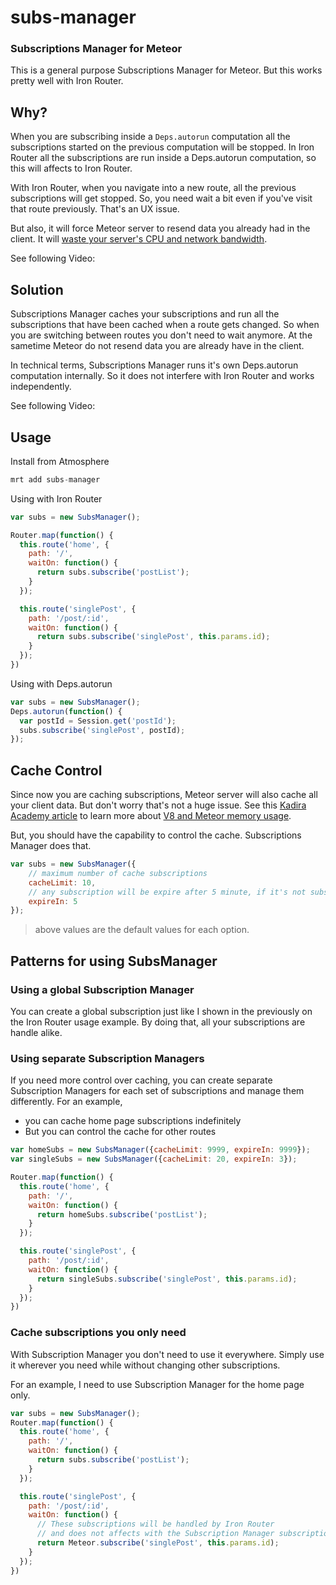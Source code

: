 # subs-manager
### Subscriptions Manager for Meteor

This is a general purpose Subscriptions Manager for Meteor. But this works pretty well with Iron Router.

## Why?

When you are subscribing inside a `Deps.autorun` computation all the subscriptions started on the previous computation will be stopped.
In Iron Router all the subscriptions are run inside a Deps.autorun computation, so this will affects to Iron Router.

With Iron Router, when you navigate into a new route, all the previous subscriptions will get stopped.
So, you need wait a bit even if you've visit that route previously. That's an UX issue.

But also, it will force Meteor server to resend data you already had in the client. It will [waste your server's CPU and network bandwidth](https://kadira.io/academy/reduce-bandwidth-and-cpu-waste/).

See following Video:


## Solution

Subscriptions Manager caches your subscriptions and run all the subscriptions that have been cached when a route gets changed. So when you are switching between routes you don't need to wait anymore. At the sametime Meteor do not resend data you are already have in the client.

In technical terms, Subscriptions Manager runs it's own Deps.autorun computation internally. So it does not interfere with Iron Router and works independently.

See following Video:

## Usage

Install from Atmosphere

~~~js
mrt add subs-manager
~~~

Using with Iron Router

~~~js
var subs = new SubsManager();

Router.map(function() {
  this.route('home', {
    path: '/',
    waitOn: function() {
      return subs.subscribe('postList');
    }
  });

  this.route('singlePost', {
    path: '/post/:id',
    waitOn: function() {
      return subs.subscribe('singlePost', this.params.id);
    }
  });
})
~~~

Using with Deps.autorun

~~~js
var subs = new SubsManager();
Deps.autorun(function() {
  var postId = Session.get('postId');
  subs.subscribe('singlePost', postId);
});
~~~

## Cache Control

Since now you are caching subscriptions, Meteor server will also cache all your client data. But don't worry that's not a huge issue. See this [Kadira Academy article](https://kadira.io/academy/optimize-memory-usage/) to learn more about [V8 and Meteor memory usage](https://kadira.io/academy/optimize-memory-usage/).

But, you should have the capability to control the cache. Subscriptions Manager does that.

~~~js
var subs = new SubsManager({
    // maximum number of cache subscriptions
    cacheLimit: 10,
    // any subscription will be expire after 5 minute, if it's not subscribed again
    expireIn: 5
});
~~~

> above values are the default values for each option.

## Patterns for using SubsManager

### Using a global Subscription Manager

You can create a global subscription just like I shown in the previously on the Iron Router usage example. By doing that, all your subscriptions are handle alike.

### Using separate Subscription Managers

If you need more control over caching, you can create separate Subscription Managers for each set of subscriptions and manage them differently. For an example,

* you can cache home page subscriptions indefinitely
* But you can control the cache for other routes

~~~js
var homeSubs = new SubsManager({cacheLimit: 9999, expireIn: 9999});
var singleSubs = new SubsManager({cacheLimit: 20, expireIn: 3});

Router.map(function() {
  this.route('home', {
    path: '/',
    waitOn: function() {
      return homeSubs.subscribe('postList');
    }
  });

  this.route('singlePost', {
    path: '/post/:id',
    waitOn: function() {
      return singleSubs.subscribe('singlePost', this.params.id);
    }
  });
})
~~~

### Cache subscriptions you only need

With Subscription Manager you don't need to use it everywhere. Simply use it wherever you need while without changing other subscriptions.

For an example, I need to use Subscription Manager for the home page only.

~~~js
var subs = new SubsManager();
Router.map(function() {
  this.route('home', {
    path: '/',
    waitOn: function() {
      return subs.subscribe('postList');
    }
  });

  this.route('singlePost', {
    path: '/post/:id',
    waitOn: function() {
      // These subscriptions will be handled by Iron Router
      // and does not affects with the Subscription Manager subscriptions
      return Meteor.subscribe('singlePost', this.params.id);
    }
  });
})
~~~
